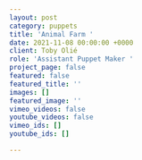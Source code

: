 ```yaml
---
layout: post
category: puppets
title: 'Animal Farm '
date: 2021-11-08 00:00:00 +0000
client: Toby Olié
role: 'Assistant Puppet Maker '
project_page: false
featured: false
featured_title: ''
images: []
featured_image: ''
vimeo_videos: false
youtube_videos: false
vimeo_ids: []
youtube_ids: []

---
```

